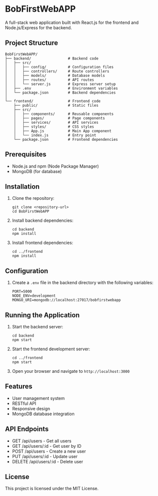 # BobFirstWebAPP

A full-stack web application built with React.js for the frontend and Node.js/Express for the backend.

## Project Structure

```
BobFirstWebAPP/
├── backend/                 # Backend code
│   ├── src/
│   │   ├── config/          # Configuration files
│   │   ├── controllers/     # Route controllers
│   │   ├── models/          # Database models
│   │   ├── routes/          # API routes
│   │   └── server.js        # Express server setup
│   ├── .env                 # Environment variables
│   └── package.json         # Backend dependencies
│
└── frontend/                # Frontend code
    ├── public/              # Static files
    ├── src/
    │   ├── components/      # Reusable components
    │   ├── pages/           # Page components
    │   ├── services/        # API services
    │   ├── styles/          # CSS styles
    │   ├── App.js           # Main App component
    │   └── index.js         # Entry point
    └── package.json         # Frontend dependencies
```

## Prerequisites

- Node.js and npm (Node Package Manager)
- MongoDB (for database)

## Installation

1. Clone the repository:
   ```
   git clone <repository-url>
   cd BobFirstWebAPP
   ```

2. Install backend dependencies:
   ```
   cd backend
   npm install
   ```

3. Install frontend dependencies:
   ```
   cd ../frontend
   npm install
   ```

## Configuration

1. Create a `.env` file in the backend directory with the following variables:
   ```
   PORT=5000
   NODE_ENV=development
   MONGO_URI=mongodb://localhost:27017/bobfirstwebapp
   ```

## Running the Application

1. Start the backend server:
   ```
   cd backend
   npm start
   ```

2. Start the frontend development server:
   ```
   cd ../frontend
   npm start
   ```

3. Open your browser and navigate to `http://localhost:3000`

## Features

- User management system
- RESTful API
- Responsive design
- MongoDB database integration

## API Endpoints

- GET /api/users - Get all users
- GET /api/users/:id - Get user by ID
- POST /api/users - Create a new user
- PUT /api/users/:id - Update user
- DELETE /api/users/:id - Delete user

## License

This project is licensed under the MIT License.